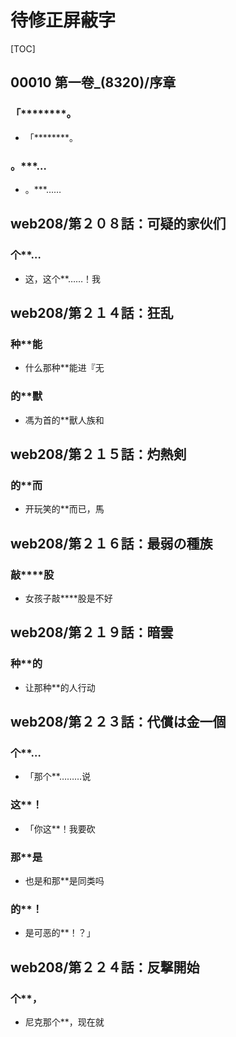 # 待修正屏蔽字

[TOC]

## 00010 第一卷_(8320)/序章

### 「********。

- 「********。

### 。***…

- 。***……


## web208/第２０８話：可疑的家伙们

### 个**…

- 这，这个**……！我


## web208/第２１４話：狂乱

### 种**能

- 什么那种**能进『无

### 的**獸

- 馮为首的**獸人族和


## web208/第２１５話：灼熱剣

### 的**而

- 开玩笑的**而已，馬


## web208/第２１６話：最弱の種族

### 敲****股

- 女孩子敲****股是不好


## web208/第２１９話：暗雲

### 种**的

- 让那种**的人行动


## web208/第２２３話：代償は金一個

### 个**…

- 「那个**………说

### 这**！

- 「你这**！我要砍

### 那**是

- 也是和那**是同类吗

### 的**！

- 是可恶的**！？」


## web208/第２２４話：反撃開始

### 个**，

- 尼克那个**，现在就
